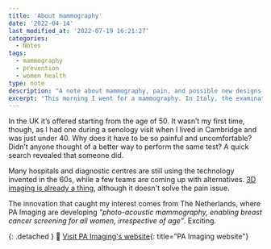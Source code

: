```yaml
---
title: 'About mammography'
date: '2022-04-14'
last_modified_at: '2022-07-19 16:21:27'
categories:
  - Notes
tags:
  - mammography
  - prevention
  - women health
type: note
description: "A note about mammography, pain, and possible new designs to make the examination more comfortable and less painful for people of all ages."
excerpt: "This morning I went for a mammography. In Italy, the examination is offered for prevention from the age of 40."
---
```

In the UK it’s offered starting from the age of 50. It wasn’t my first time, though, as I had one during a senology visit when I lived in Cambridge and was just under 40. Why does it have to be so painful and uncomfortable? Didn’t anyone thought of a better way to perform the same test? A quick search revealed that someone did. 

Many hospitals and diagnostic centres are still using the technology invented in the 60s, while a few teams are coming up with alternatives. [3D imaging is already a thing](https://www.ge.com/news/reports/this-nuclear-physicist-is-using-her-skills-and-passion-to-build-a-better-mammography-machine "Read the article on General Electric"), although it doesn't solve the pain issue. 

The innovation that caught my interest comes from The Netherlands, where PA Imaging are developing _"photo-acoustic mammography, enabling breast cancer screening for all women, irrespective of age"_. Exciting.

{: .detached }
🔗 [Visit PA Imaging's website](https://pa-imaging.com/){: title="PA Imaging website"}

